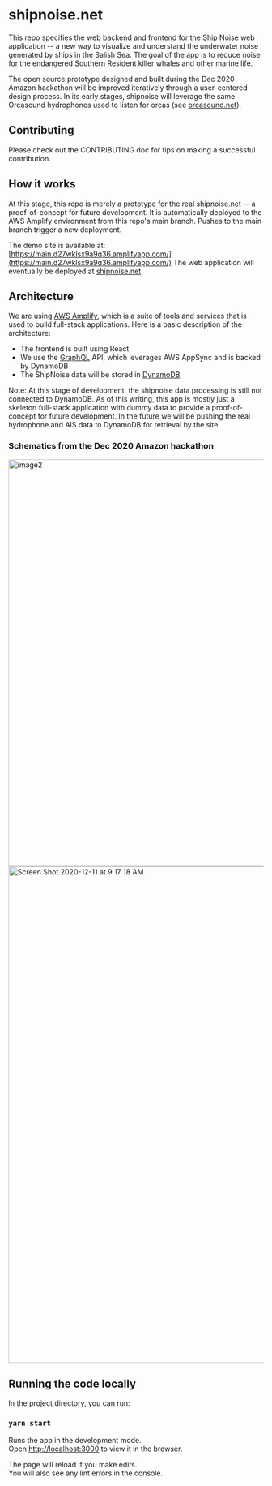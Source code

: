 # shipnoise.net

This repo specifies the web backend and frontend for the Ship Noise web application -- a new way to visualize and understand the underwater noise generated by ships in the Salish Sea. The goal of the app is to reduce noise for the endangered Southern Resident killer whales and other marine life. 

The open source prototype designed and built during the Dec 2020 Amazon hackathon will be improved iteratively through a user-centered design process. In its early stages, shipnoise will leverage the same Orcasound hydrophones used to listen for orcas (see [orcasound.net](https://orcasound.net)).

## Contributing

Please check out the CONTRIBUTING doc for tips on making a successful contribution.

## How it works

At this stage, this repo is merely a prototype for the real shipnoise.net -- a proof-of-concept for future development. 
It is automatically deployed to the AWS Amplify environment from this repo's main branch. Pushes to the main branch trigger a new deployment.

The demo site is available at: [https://main.d27wklsx9a9q36.amplifyapp.com/](https://main.d27wklsx9a9q36.amplifyapp.com/) 
The web application will eventually be deployed at [shipnoise.net](https://shipnoise.net)

## Architecture

We are using [AWS Amplify](https://aws.amazon.com/amplify/), which is a suite of tools and services that is used to build full-stack applications. 
Here is a basic description of the architecture:

- The frontend is built using React
- We use the [GraphQL](https://graphql.org/) API, which leverages AWS AppSync and is backed by DynamoDB
- The ShipNoise data will be stored in [DynamoDB](https://aws.amazon.com/dynamodb/)

Note: At this stage of development, the shipnoise data processing is still not connected to DynamoDB. As of this writing, this app is mostly just a skeleton full-stack application with dummy data to provide a proof-of-concept for future development. In the future we will be pushing the real hydrophone and AIS data to DynamoDB for retrieval by the site.

### Schematics from the Dec 2020 Amazon hackathon

<img width="803" alt="image2" src="https://user-images.githubusercontent.com/14044595/132772184-fac60f29-72ce-482d-bdde-339af0093146.png">

<img width="979" alt="Screen Shot 2020-12-11 at 9 17 18 AM" src="https://user-images.githubusercontent.com/14044595/132772176-6fbdfe08-2ed1-4f7a-a263-e372d159754f.png">

## Running the code locally

In the project directory, you can run:

### `yarn start`

Runs the app in the development mode.\
Open [http://localhost:3000](http://localhost:3000) to view it in the browser.

The page will reload if you make edits.\
You will also see any lint errors in the console.

